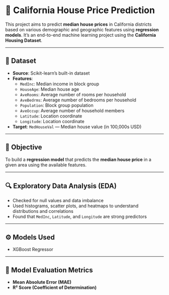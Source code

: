 # 🏡 California House Price Prediction

This project aims to predict **median house prices** in California districts based on various demographic and geographic features using **regression models**. It’s an end-to-end machine learning project using the **California Housing Dataset**.

---

## 📁 Dataset

- **Source**: Scikit-learn’s built-in dataset
- **Features**:
  - `MedInc`: Median income in block group
  - `HouseAge`: Median house age
  - `AveRooms`: Average number of rooms per household
  - `AveBedrms`: Average number of bedrooms per household
  - `Population`: Block group population
  - `AveOccup`: Average number of household members
  - `Latitude`: Location coordinate
  - `Longitude`: Location coordinate
- **Target**: `MedHouseVal` — Median house value (in 100,000s USD)

---

## 🎯 Objective

To build a **regression model** that predicts the **median house price** in a given area using the available features.

---

## 🔍 Exploratory Data Analysis (EDA)

- Checked for null values and data imbalance
- Used histograms, scatter plots, and heatmaps to understand distributions and correlations
- Found that `MedInc`, `Latitude`, and `Longitude` are strong predictors

---

## ⚙️ Models Used

- XGBoost Regressor
---

## 🧪 Model Evaluation Metrics

- **Mean Absolute Error (MAE)**
- **R² Score (Coefficient of Determination)**


